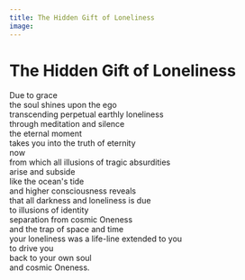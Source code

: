 ```yaml
---
title: The Hidden Gift of Loneliness
image:
---
```


# The Hidden Gift of Loneliness

<div class="aphorism-text">

Due to grace  <br/>
the soul shines upon the ego  <br/>
transcending perpetual earthly loneliness  <br/>
through meditation and silence  <br/>
the eternal moment  <br/>
takes you into the truth of eternity  <br/>
now  <br/>
from which all illusions of tragic absurdities  <br/>
arise and subside  <br/>
like the ocean's tide  <br/>
and higher consciousness reveals  <br/>
that all darkness and loneliness is due  <br/>
to illusions of identity  <br/>
separation from cosmic Oneness  <br/>
and the trap of space and time  <br/>
your loneliness was a life-line extended to you  <br/>
to drive you  <br/>
back to your own soul  <br/>
and cosmic Oneness.<br/>

</div>